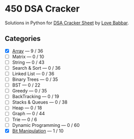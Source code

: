 # 450 DSA Cracker
Solutions in Python for [DSA Cracker Sheet](https://drive.google.com/file/d/1FMdN_OCfOI0iAeDlqswCiC2DZzD4nPsb/view) by [Love Babbar](https://www.linkedin.com/in/love-babbar-38ab2887/). 

## Categories
- [x] [Array](solutions/array) &mdash; 9 / 36
- [ ] Matrix &mdash; 0 / 10
- [ ] String &mdash; 0 / 43
- [ ] Search & Sort &mdash; 0 / 36
- [ ] Linked List &mdash; 0 / 36
- [ ] Binary Trees &mdash; 0 / 35
- [ ] BST &mdash; 0 / 22
- [ ] Greedy &mdash; 0 / 35
- [ ] BackTracking &mdash; 0 / 19
- [ ] Stacks & Queues &mdash; 0 / 38
- [ ] Heap &mdash; 0 / 18
- [ ] Graph &mdash; 0 / 44
- [ ] Trie &mdash; 0 / 6
- [ ] Dynamic Programming &mdash; 0 / 60
- [x] [Bit Manipulation](solutions/bit-manipulation) &mdash; 1 / 10